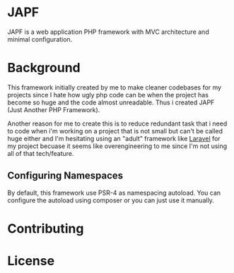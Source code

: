 # JAPF

JAPF is a web application PHP framework with MVC architecture and minimal configuration.

# Background

This framework initially created by me to make cleaner codebases for my projects since I hate how ugly php code can be when the project has become so huge and the code almost unreadable. Thus i created JAPF (Just Another PHP Framework).

Another reason for me to create this is to reduce redundant task that i need to code when i'm working on a project that is not small but can't be called huge either and I'm hesitating using an "adult" framework like [Laravel](https://github.com/laravel/laravel) for my project becuase it seems like overengineering to me since I'm not using all of that tech/feature.

## Configuring Namespaces

By default, this framework use PSR-4 as namespacing autoload. You can configure the autoload using composer or you can just use it manually.

# Contributing

# License

